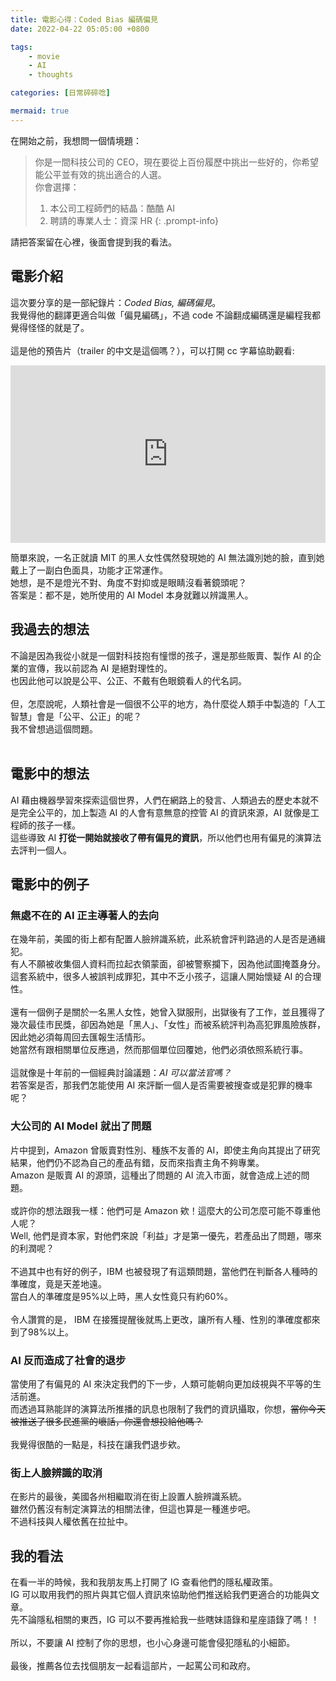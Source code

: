 ```yaml
---
title: 電影心得：Coded Bias 編碼偏見
date: 2022-04-22 05:05:00 +0800

tags: 
    - movie
    - AI
    - thoughts

categories: [日常碎碎唸]

mermaid: true
---
```


在開始之前，我想問一個情境題：

> 你是一間科技公司的 CEO，現在要從上百份履歷中挑出一些好的，你希望能公平並有效的挑出適合的人選。<br>
> 你會選擇：
> 1. 本公司工程師們的結晶：酷酷 AI
> 2. 聘請的專業人士：資深 HR
{: .prompt-info}

請把答案留在心裡，後面會提到我的看法。

## 電影介紹
這次要分享的是一部紀錄片：*Coded Bias, 編碼偏見*。 <br>
我覺得他的翻譯更適合叫做「偏見編碼」，不過 code 不論翻成編碼還是編程我都覺得怪怪的就是了。
<br><br>
這是他的預告片（trailer 的中文是這個嗎？），可以打開 cc 字幕協助觀看:
<div style="position:relative; width:100%; height:0px; padding-bottom:56.25%;">
    <iframe style="position:absolute; left:0; top:0; width:100%; height:100%" src="https://www.youtube.com/embed/jZl55PsfZJQ" title="YouTube video player" frameborder="0" allow="accelerometer; autoplay; clipboard-write; encrypted-media; gyroscope; picture-in-picture" allowfullscreen></iframe>
</div>

簡單來說，一名正就讀 MIT 的黑人女性偶然發現她的 AI 無法識別她的臉，直到她戴上了一副白色面具，功能才正常運作。<br>
她想，是不是燈光不對、角度不對抑或是眼睛沒看著鏡頭呢？<br>
答案是：都不是，她所使用的 AI Model 本身就難以辨識黑人。

## 我過去的想法
不論是因為我從小就是一個對科技抱有憧憬的孩子，還是那些販賣、製作 AI 的企業的宣傳，我以前認為 AI 是絕對理性的。<br>
也因此他可以說是公平、公正、不戴有色眼鏡看人的代名詞。
<br><br>
但，怎麼說呢，人類社會是一個很不公平的地方，為什麼從人類手中製造的「人工智慧」會是「公平、公正」的呢？<br>
我不曾想過這個問題。
<br><br>

## 電影中的想法
AI 藉由機器學習來探索這個世界，人們在網路上的發言、人類過去的歷史本就不是完全公平的，加上製造 AI 的人會有意無意的控管 AI 的資訊來源，AI 就像是工程師的孩子一樣。<br>
這些導致 AI **打從一開始就接收了帶有偏見的資訊**，所以他們也用有偏見的演算法去評判一個人。

## 電影中的例子
### 無處不在的 AI 正主導著人的去向
在幾年前，美國的街上都有配置人臉辨識系統，此系統會評判路過的人是否是通緝犯。<br>
有人不願被收集個人資料而拉起衣領蒙面，卻被警察攔下，因為他試圖掩蓋身分。<br>
這套系統中，很多人被誤判成罪犯，其中不乏小孩子，這讓人開始懷疑 AI 的合理性。
<br><br>
還有一個例子是關於一名黑人女性，她曾入獄服刑，出獄後有了工作，並且獲得了幾次最佳市民獎，卻因為她是「黑人」、「女性」而被系統評判為高犯罪風險族群，因此她必須每周回去匯報生活情形。<br>
她當然有跟相關單位反應過，然而那個單位回覆她，他們必須依照系統行事。
<br><br>
這就像是十年前的一個經典討論議題：*AI 可以當法官嗎？*<br>
若答案是否，那我們怎能使用 AI 來評斷一個人是否需要被搜查或是犯罪的機率呢？

### 大公司的 AI Model 就出了問題
片中提到，Amazon 曾販賣對性別、種族不友善的 AI，即使主角向其提出了研究結果，他們仍不認為自己的產品有錯，反而來指責主角不夠專業。<br>
Amazon 是販賣 AI 的源頭，這種出了問題的 AI 流入市面，就會造成上述的問題。
<br><br>
或許你的想法跟我一樣：他們可是 Amazon 欸！這麼大的公司怎麼可能不尊重他人呢？<br>
Well, 他們是資本家，對他們來說「利益」才是第一優先，若產品出了問題，哪來的利潤呢？
<br><br>
不過其中也有好的例子，IBM 也被發現了有這類問題，當他們在判斷各人種時的準確度，竟是天差地遠。<br>
當白人的準確度是95%以上時，黑人女性竟只有約60%。
<br><br>
令人讚賞的是， IBM 在接獲提醒後就馬上更改，讓所有人種、性別的準確度都來到了98%以上。

### AI 反而造成了社會的退步
當使用了有偏見的 AI 來決定我們的下一步，人類可能朝向更加歧視與不平等的生活前進。<br>
而透過耳熟能詳的演算法所推播的訊息也限制了我們的資訊攝取，你想，~~當你今天被推送了很多民進黨的壞話，你還會想投給他嗎？~~ 
<br><br>
我覺得很酷的一點是，科技在讓我們退步欸。

### 街上人臉辨識的取消
在影片的最後，美國各州相繼取消在街上設置人臉辨識系統。<br>
雖然仍舊沒有制定演算法的相關法律，但這也算是一種進步吧。<br>
不過科技與人權依舊在拉扯中。

## 我的看法
在看一半的時候，我和我朋友馬上打開了 IG 查看他們的隱私權政策。<br>
IG 可以取用我們的照片與其它個人資訊來協助他們推送給我們更適合的功能與文章。<br>
先不論隱私相關的東西，IG 可以不要再推給我一些瞎妹語錄和星座語錄了嗎！！
<br><br>
所以，不要讓 AI 控制了你的思想，也小心身邊可能會侵犯隱私的小細節。
<br><br>
最後，推薦各位去找個朋友一起看這部片，一起罵公司和政府。


